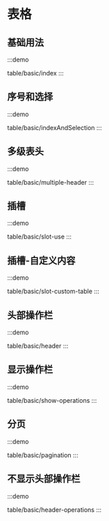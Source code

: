 

# 表格

## 基础用法
:::demo

table/basic/index
:::

## 序号和选择
:::demo

table/basic/indexAndSelection
:::

## 多级表头
:::demo

table/basic/multiple-header
:::

## 插槽
:::demo

table/basic/slot-use
:::

## 插槽-自定义内容
:::demo

table/basic/slot-custom-table
:::

## 头部操作栏
:::demo

table/basic/header
:::

## 显示操作栏
:::demo

table/basic/show-operations
:::

## 分页
:::demo

table/basic/pagination
:::

## 不显示头部操作栏
:::demo

table/basic/header-operations
:::


<!-- @include: ./explain.md -->

